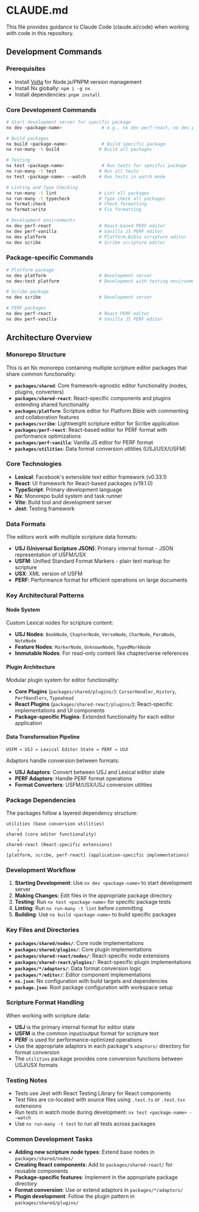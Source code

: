 # CLAUDE.md

This file provides guidance to Claude Code (claude.ai/code) when working with code in this repository.

## Development Commands

### Prerequisites

- Install [Volta](https://docs.volta.sh/guide/getting-started) for Node.js/PNPM version management
- Install Nx globally: `npm i -g nx`
- Install dependencies: `pnpm install`

### Core Development Commands

```bash
# Start development server for specific package
nx dev <package-name>               # e.g., nx dev perf-react, nx dev platform, nx dev scribe

# Build packages
nx build <package-name>             # Build specific package
nx run-many -t build               # Build all packages

# Testing
nx test <package-name>              # Run tests for specific package
nx run-many -t test                # Run all tests
nx test <package-name> --watch     # Run tests in watch mode

# Linting and Type Checking
nx run-many -t lint                # Lint all packages
nx run-many -t typecheck           # Type check all packages
nx format:check                    # Check formatting
nx format:write                    # Fix formatting

# Development environments
nx dev perf-react                  # React-based PERF editor
nx dev perf-vanilla                # Vanilla JS PERF editor
nx dev platform                    # Platform.Bible scripture editor
nx dev scribe                      # Scribe scripture editor
```

### Package-specific Commands

```bash
# Platform package
nx dev platform                    # Development server
nx dev:test platform               # Development with testing environment

# Scribe package
nx dev scribe                      # Development server

# PERF packages
nx dev perf-react                  # React PERF editor
nx dev perf-vanilla                # Vanilla JS PERF editor
```

## Architecture Overview

### Monorepo Structure

This is an Nx monorepo containing multiple scripture editor packages that share common functionality:

- **`packages/shared`**: Core framework-agnostic editor functionality (nodes, plugins, converters)
- **`packages/shared-react`**: React-specific components and plugins extending shared functionality
- **`packages/platform`**: Scripture editor for Platform.Bible with commenting and collaboration features
- **`packages/scribe`**: Lightweight scripture editor for Scribe application
- **`packages/perf-react`**: React-based editor for PERF format with performance optimizations
- **`packages/perf-vanilla`**: Vanilla JS editor for PERF format
- **`packages/utilities`**: Data format conversion utilities (USJ/USX/USFM)

### Core Technologies

- **Lexical**: Facebook's extensible text editor framework (v0.33.1)
- **React**: UI framework for React-based packages (v19.1.0)
- **TypeScript**: Primary development language
- **Nx**: Monorepo build system and task runner
- **Vite**: Build tool and development server
- **Jest**: Testing framework

### Data Formats

The editors work with multiple scripture data formats:

- **USJ (Universal Scripture JSON)**: Primary internal format - JSON representation of USFM/USX
- **USFM**: Unified Standard Format Markers - plain text markup for scripture
- **USX**: XML version of USFM
- **PERF**: Performance format for efficient operations on large documents

### Key Architectural Patterns

#### Node System

Custom Lexical nodes for scripture content:

- **USJ Nodes**: `BookNode`, `ChapterNode`, `VerseNode`, `CharNode`, `ParaNode`, `NoteNode`
- **Feature Nodes**: `MarkerNode`, `UnknownNode`, `TypedMarkNode`
- **Immutable Nodes**: For read-only content like chapter/verse references

#### Plugin Architecture

Modular plugin system for editor functionality:

- **Core Plugins** (`packages/shared/plugins/`): `CursorHandler`, `History`, `PerfHandlers`, `Typeahead`
- **React Plugins** (`packages/shared-react/plugins/`): React-specific implementations and UI components
- **Package-specific Plugins**: Extended functionality for each editor application

#### Data Transformation Pipeline

```
USFM ↔ USJ ↔ Lexical Editor State ↔ PERF ↔ USX
```

Adaptors handle conversion between formats:

- **USJ Adaptors**: Convert between USJ and Lexical editor state
- **PERF Adaptors**: Handle PERF format operations
- **Format Converters**: USFM/USX/USJ conversion utilities

### Package Dependencies

The packages follow a layered dependency structure:

```
utilities (base conversion utilities)
    ↓
shared (core editor functionality)
    ↓
shared-react (React-specific extensions)
    ↓
[platform, scribe, perf-react] (application-specific implementations)
```

### Development Workflow

1. **Starting Development**: Use `nx dev <package-name>` to start development server
2. **Making Changes**: Edit files in the appropriate package directory
3. **Testing**: Run `nx test <package-name>` for specific package tests
4. **Linting**: Run `nx run-many -t lint` before committing
5. **Building**: Use `nx build <package-name>` to build specific packages

### Key Files and Directories

- **`packages/shared/nodes/`**: Core node implementations
- **`packages/shared/plugins/`**: Core plugin implementations
- **`packages/shared-react/nodes/`**: React-specific node extensions
- **`packages/shared-react/plugins/`**: React-specific plugin implementations
- **`packages/*/adaptors/`**: Data format conversion logic
- **`packages/*/editor/`**: Editor component implementations
- **`nx.json`**: Nx configuration with build targets and dependencies
- **`package.json`**: Root package configuration with workspace setup

### Scripture Format Handling

When working with scripture data:

- **USJ** is the primary internal format for editor state
- **USFM** is the common input/output format for scripture text
- **PERF** is used for performance-optimized operations
- Use the appropriate adaptors in each package's `adaptors/` directory for format conversion
- The `utilities` package provides core conversion functions between USJ/USX formats

### Testing Notes

- Tests use Jest with React Testing Library for React components
- Test files are co-located with source files using `.test.ts` or `.test.tsx` extensions
- Run tests in watch mode during development: `nx test <package-name> --watch`
- Use `nx run-many -t test` to run all tests across packages

### Common Development Tasks

- **Adding new scripture node types**: Extend base nodes in `packages/shared/nodes/`
- **Creating React components**: Add to `packages/shared-react/` for reusable components
- **Package-specific features**: Implement in the appropriate package directory
- **Format conversion**: Use or extend adaptors in `packages/*/adaptors/`
- **Plugin development**: Follow the plugin pattern in `packages/shared/plugins/`
